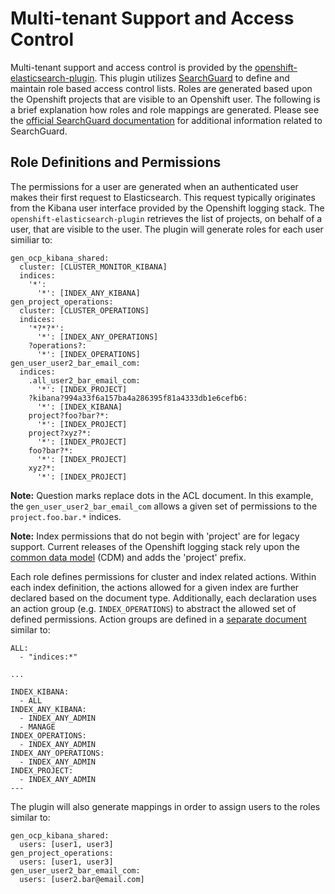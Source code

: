 # Multi-tenant Support and Access Control
Multi-tenant support and access control is provided by the [openshift-elasticsearch-plugin](https://github.com/fabric8io/openshift-elasticsearch-plugin).  This plugin utilizes [SearchGuard](https://github.com/floragunncom/search-guard) to define and maintain role based access control lists.  Roles are generated based upon the Openshift projects that are visible to an Openshift user.  The following is a brief explanation how roles and role mappings are generated.  Please see the [official SearchGuard documentation](http://floragunncom.github.io/search-guard-docs) for additional information related to SearchGuard.

## Role Definitions and Permissions
The permissions for a user are generated when an authenticated user makes their first request to Elasticsearch.  This request typically originates from the Kibana user interface provided by the Openshift logging stack.  The `openshift-elasticsearch-plugin` retrieves the list of projects, on behalf of a user, that are visible to the user.  The plugin will generate roles for each user similiar to:

```
gen_ocp_kibana_shared:
  cluster: [CLUSTER_MONITOR_KIBANA]
  indices:
    '*':
      '*': [INDEX_ANY_KIBANA]
gen_project_operations:
  cluster: [CLUSTER_OPERATIONS]
  indices:
    '*?*?*':
      '*': [INDEX_ANY_OPERATIONS]
    ?operations?:
      '*': [INDEX_OPERATIONS]
gen_user_user2_bar_email_com:
  indices:
    .all_user2_bar_email_com:
      '*': [INDEX_PROJECT]
    ?kibana?994a33f6a157ba4a286395f81a4333db1e6cefb6:
      '*': [INDEX_KIBANA]
    project?foo?bar?*:
      '*': [INDEX_PROJECT]
    project?xyz?*:
      '*': [INDEX_PROJECT]
    foo?bar?*:
      '*': [INDEX_PROJECT]
    xyz?*:
      '*': [INDEX_PROJECT]
```


**Note:** Question marks replace dots in the ACL document.  In this example, the `gen_user_user2_bar_email_com` allows a given set of permissions to the `project.foo.bar.*` indices.

**Note:** Index permissions that do not begin with 'project' are for legacy support.  Current releases of the Openshift logging stack rely upon the [common data model](https://github.com/ViaQ/fluent-plugin-viaq_data_model) (CDM) and adds the 'project' prefix.


Each role defines permissions for cluster and index related actions.  Within each index definition, the actions allowed for a given index are further declared based on the document type.  Additionally, each declaration uses an action group (e.g. `INDEX_OPERATIONS`) to abstract the allowed set of defined permissions.  Action groups are defined in a [separate document](../elasticsearch/sgconfig/sg_action_groups.yml) similar to:

```
ALL:
  - "indices:*"

...

INDEX_KIBANA:
  - ALL
INDEX_ANY_KIBANA:
  - INDEX_ANY_ADMIN
  - MANAGE
INDEX_OPERATIONS:
  - INDEX_ANY_ADMIN
INDEX_ANY_OPERATIONS:
  - INDEX_ANY_ADMIN
INDEX_PROJECT:
  - INDEX_ANY_ADMIN
---
```

The plugin will also generate mappings in order to assign users to the roles similar to:

```
gen_ocp_kibana_shared:
  users: [user1, user3]
gen_project_operations:
  users: [user1, user3]
gen_user_user2_bar_email_com:
  users: [user2.bar@email.com]
```

